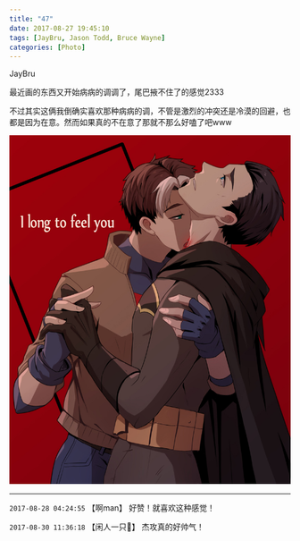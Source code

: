 ```yaml
---
title: "47"
date: 2017-08-27 19:45:10
tags: [JayBru, Jason Todd, Bruce Wayne]
categories: [Photo]
---
```


<p>JayBru</p> 
<p>最近画的东西又开始病病的调调了，尾巴掖不住了的感觉2333</p> 
<p>不过其实这俩我倒确实喜欢那种病病的调，不管是激烈的冲突还是冷漠的回避，也都是因为在意。然而如果真的不在意了那就不那么好嗑了吧www</p>

![](https://raw.githubusercontent.com/alicewish/meowchain247/master/img_cVZNdzJtQk9JV2RRa1dVZmthc1pPS1BETkxINWg0aFVKYmsvRmZKNXBHV1QyWHNxOU05OWNnPT0.jpg)

---

`2017-08-28 04:24:55` 【啊man】 好赞！就喜欢这种感觉！

`2017-08-30 11:36:18` 【闲人一只🐬】 杰攻真的好帅气！
